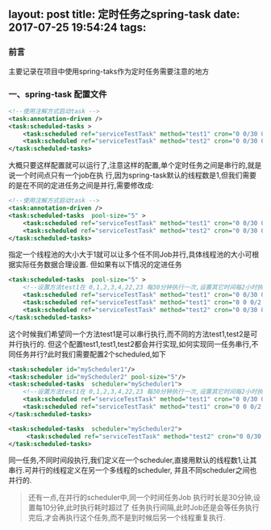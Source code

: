 layout: post
title: 定时任务之spring-task
date: 2017-07-25 19:54:24
tags:
---
### 前言
主要记录在项目中使用spring-taks作为定时任务需要注意的地方
### 一、spring-task 配置文件
```xml
<!--使用注解方式启动task -->
<task:annotation-driven />
<task:scheduled-tasks >
    <task:scheduled ref="serviceTestTask" method="test1" cron="0 0/30 0,1,2,3,4,22,23 * * ?" />
    <task:scheduled ref="serviceTestTask" method="test2" cron="0 0/30 0,1,2,3,4,22,23 * * ?" />
</task:scheduled-tasks>
```
大概只要这样配置就可以运行了,注意这样的配置,单个定时任务之间是串行的,就是说一个时间点只有一个job在执
行,因为spring-task默认的线程数是1,但我们需要的是在不同的定进任务之间是并行,需要修改成:

```xml
<!--使用注解方式启动task -->
<task:annotation-driven />
<task:scheduled-tasks  pool-size="5" >
    <task:scheduled ref="serviceTestTask" method="test1" cron="0 0/30 0,1,2,3,4,22,23 * * ?" />
    <task:scheduled ref="serviceTestTask" method="test2" cron="0 0/30 0,1,2,3,4,22,23 * * ?" />
</task:scheduled-tasks>
```
指定一个线程池的大小大于1就可以让多个任不同Job并行,具体线程池的大小可根据实际任务数据合理设置.
但如果有以下情况的定进任务
```xml
<task:scheduled-tasks  pool-size="5" >
    <!--设置方法test1在 0,1,2,3,4,22,23 每30分钟执行一次,设置其它时间每2小时执行一次-->
    <task:scheduled ref="serviceTestTask" method="test1" cron="0 0/30 0,1,2,3,4,22,23 * * ?" />
    <task:scheduled ref="serviceTestTask" method="test1" cron="0 0 0/2 * * ?" />
    <task:scheduled ref="serviceTestTask" method="test2" cron="0 0/30 0,1,2,3,4,22,23 * * ?" />
</task:scheduled-tasks>
```
这个时候我们希望同一个方法test1是可以串行执行,而不同的方法test1,test2是可并行执行的.
但这个配置test1,test1,test2都会并行实现,如何实现同一任务串行,不同任务并行?此时我们需要配置2个scheduled,如下

```xml
<task:scheduler id="myScheduler1"/>
<task:scheduler id="myScheduler2" pool-size="5"/>
<task:scheduled-tasks  scheduler="myScheduler1">
    <!--设置方法test1在 0,1,2,3,4,22,23 每30分钟执行一次,设置其它时间每2小时执行一次-->
    <task:scheduled ref="serviceTestTask" method="test1" cron="0 0/30 0,1,2,3,4,22,23 * * ?" />
    <task:scheduled ref="serviceTestTask" method="test1" cron="0 0 0/2 * * ?" />
</task:scheduled-tasks>

<task:scheduled-tasks  scheduler="myScheduler2">
     <task:scheduled ref="serviceTestTask" method="test2" cron="0 0/30 0,1,2,3,4,22,23 * * ?" />
</task:scheduled-tasks>
```
同一任务,不同时间段执行,我们定义在一个scheduler,直接用默认的线程数1,让其串行.可并行的线程定义在另一个多线程的scheduler,
并且不同scheduler之间也并行的.
> 还有一点,在并行的scheduler中,同一个时间任务Job 执行时长是30分钟,设置每10分钟,此时执行耗时超过了
> 任务执行间隔,此时Job还是会等任务执行完后,才会再执行这个任务,而不是到时候后另一个线程重复执行.

